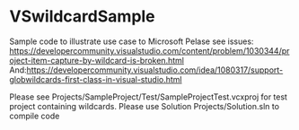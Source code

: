 # VSwildcardSample
Sample code to illustrate use case to Microsoft
Pelase see issues: https://developercommunity.visualstudio.com/content/problem/1030344/project-item-capture-by-wildcard-is-broken.html
And:https://developercommunity.visualstudio.com/idea/1080317/support-globwildcards-first-class-in-visual-studio.html

Please see Projects/SampleProject/Test/SampleProjectTest.vcxproj for test project containing wildcards.
Please use Solution Projects/Solution.sln to compile code
